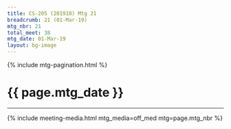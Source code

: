 ```yaml
---
title: CS-205 (201910) Mtg 21
breadcrumb: 21 (01-Mar-19)
mtg_nbr: 21
total_meet: 38
mtg_date: 01-Mar-19
layout: bg-image
---
```

{% include mtg-pagination.html %}
<h1 class="text-center">{{ page.mtg_date }}</h1>
<hr />
{% include meeting-media.html mtg_media=off_med mtg=page.mtg_nbr %}
